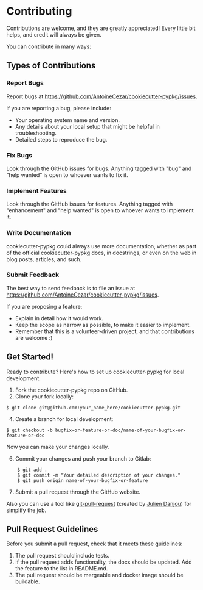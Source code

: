 # Contributing

Contributions are welcome, and they are greatly appreciated! Every
little bit helps, and credit will always be given.

You can contribute in many ways:

## Types of Contributions

### Report Bugs

Report bugs at https://github.com/AntoineCezar/cookiecutter-pypkg/issues.

If you are reporting a bug, please include:

* Your operating system name and version.
* Any details about your local setup that might be helpful in troubleshooting.
* Detailed steps to reproduce the bug.

### Fix Bugs

Look through the GitHub issues for bugs. Anything tagged with "bug"
and "help wanted" is open to whoever wants to fix it.

### Implement Features

Look through the GitHub issues for features. Anything tagged with "enhancement"
and "help wanted" is open to whoever wants to implement it.

### Write Documentation

cookiecutter-pypkg could always use more documentation, whether as part of the
official cookiecutter-pypkg docs, in docstrings, or even on the web in blog posts,
articles, and such.

### Submit Feedback

The best way to send feedback is to file an issue at https://github.com/AntoineCezar/cookiecutter-pypkg/issues.

If you are proposing a feature:

* Explain in detail how it would work.
* Keep the scope as narrow as possible, to make it easier to implement.
* Remember that this is a volunteer-driven project, and that contributions
  are welcome :)

## Get Started!

Ready to contribute? Here's how to set up cookiecutter-pypkg for local development.

1. Fork the cookiecutter-pypkg repo on GitHub.
2. Clone your fork locally:
```shell
$ git clone git@github.com:your_name_here/cookiecutter-pypkg.git
```

4. Create a branch for local development:
```shell
$ git checkout -b bugfix-or-feature-or-doc/name-of-your-bugfix-or-feature-or-doc
```

   Now you can make your changes locally.

6. Commit your changes and push your branch to Gitlab:
```shell
    $ git add .
    $ git commit -m "Your detailed description of your changes."
    $ git push origin name-of-your-bugfix-or-feature
```

7. Submit a pull request through the GitHub website.

Also you can use a tool like [git-pull-request](https://github.com/jd/git-pull-request) 
(created by [Julien Danjou](https://julien.danjou.info/blog/2017/git-pull-request-command-line-tool)) for simplify the job.

## Pull Request Guidelines

Before you submit a pull request, check that it meets these guidelines:

1. The pull request should include tests.
2. If the pull request adds functionality, the docs should be updated. Add the
   feature to the list in README.md.
3. The pull request should be mergeable and docker image should be buildable.

